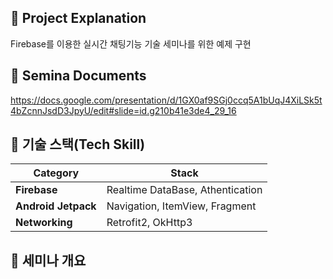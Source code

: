 ## 📌 Project Explanation
    
Firebase를 이용한 실시간 채팅기능 기술 세미나를 위한 예제 구현



## 📌 Semina Documents
    
https://docs.google.com/presentation/d/1GX0af9SGj0ccq5A1bUqJ4XiLSk5t4bZcnnJsdD3JpyU/edit#slide=id.g210b41e3de4_29_16



## 📌 기술 스택(Tech Skill)
    
 | Category                                                   | Stack                                                   |
| ------------------------------------------------------------ | ------------------------------------------------------- |
| **Firebase**| Realtime DataBase, Athentication
| **Android Jetpack**| Navigation, ItemView, Fragment  |
| **Networking** | Retrofit2, OkHttp3           |

## 📌 세미나 개요
